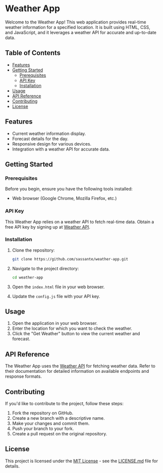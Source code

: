 # Weather App

Welcome to the Weather App! This web application provides real-time weather information for a specified location. It is built using HTML, CSS, and JavaScript, and it leverages a weather API for accurate and up-to-date data.

## Table of Contents
- [Features](#features)
- [Getting Started](#getting-started)
  - [Prerequisites](#prerequisites)
  - [API Key](#api-key)
  - [Installation](#installation)
- [Usage](#usage)
- [API Reference](#api-reference)
- [Contributing](#contributing)
- [License](#license)

## Features

- Current weather information display.
- Forecast details for the day.
- Responsive design for various devices.
- Integration with a weather API for accurate data.

## Getting Started

### Prerequisites

Before you begin, ensure you have the following tools installed:

- Web browser (Google Chrome, Mozilla Firefox, etc.)

### API Key

This Weather App relies on a weather API to fetch real-time data. Obtain a free API key by signing up at [Weather API](https://openweathermap.org). 

### Installation

1. Clone the repository:

    ```bash
    git clone https://github.com/sassante/weather-app.git
    ```

2. Navigate to the project directory:

    ```bash
    cd weather-app
    ```

3. Open the `index.html` file in your web browser.

4. Update the `config.js` file with your API key.

## Usage

1. Open the application in your web browser.
2. Enter the location for which you want to check the weather.
3. Click the "Get Weather" button to view the current weather and forecast.

## API Reference

The Weather App uses the [Weather API](https://openweathermap.org) for fetching weather data. Refer to their documentation for detailed information on available endpoints and response formats.

## Contributing

If you'd like to contribute to the project, follow these steps:

1. Fork the repository on GitHub.
2. Create a new branch with a descriptive name.
3. Make your changes and commit them.
4. Push your branch to your fork.
5. Create a pull request on the original repository.

## License

This project is licensed under the [MIT License](LICENSE.md) - see the [LICENSE.md](LICENSE.md) file for details.
